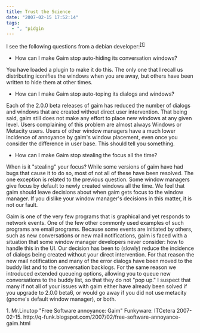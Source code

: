 ```yaml
---
title: Trust the Science
date: "2007-02-15 17:52:14"
tags:
  - ", "pidgin
---
```

I see the following questions from a debian developer:<sup>[\[1\]][ref1]</sup>

* How can I make Gaim stop auto-hiding its conversation windows?

You have loaded a plugin to make it do this.  The only one that I recall us distributing iconifies the windows when you are away, but others have been written to hide them at other times.

* How can I make Gaim stop auto-toping its dialogs and windows?

Each of the 2.0.0 beta releases of gaim has reduced the number of dialogs and windows that are created without direct user intervention.  That being said, gaim still does not make any effort to place new windows at any given level.  Users complaining of this problem are almost always Windows or Metacity users.  Users of other window managers have a much lower incidence of annoyance by gaim's window placement, even once you consider the difference in user base.  This should tell you something. 

* How can I make Gaim stop stealing the focus all the time?

When is it "stealing" your focus?  While some versions of gaim have had bugs that cause it to do so, most of not all of these have been resolved.  The one exception is related to the previous question.  Some window managers give focus by default to newly created windows all the time.  We feel that gaim should leave decisions about when gaim gets focus to the window manager.  If you dislike your window manager's decisions in this matter, it is not our fault.  

Gaim is one of the very few programs that is graphical and yet responds to network events.  One of the few other commonly used examples of such programs are email programs.  Because some events are initiated by others, such as new conversations or new mail notifications, gaim is faced with a situation that some window manager developers never consider: how to handle this in the UI.  Our decision has been to (slowly) reduce the incidence of dialogs being created without your direct intervention.  For that reason the new mail notification and many of the error dialogs have been moved to the buddy list and to the conversation backlogs.  For the same reason we introduced extended queueing options, allowing you to queue new conversations to the buddy list, so that they do not "pop up."  I suspect that many if not all of your issues with gaim either have already been solved if you upgrade to 2.0.0 beta6, or would go away if you did not use metacity (gnome's default window manager), or both.  

<div markdown="1" class="postrefs">
1. Mr.Linutop "Free Software annoyance: Gaim" Funkyware: ITCetera 2007-02-15.  http://q-funk.blogspot.com/2007/02/free-software-annoyance-gaim.html
</div>

[ref1]: http://q-funk.blogspot.com/2007/02/free-software-annoyance-gaim.html "Free Software annoyance: Gaim"

